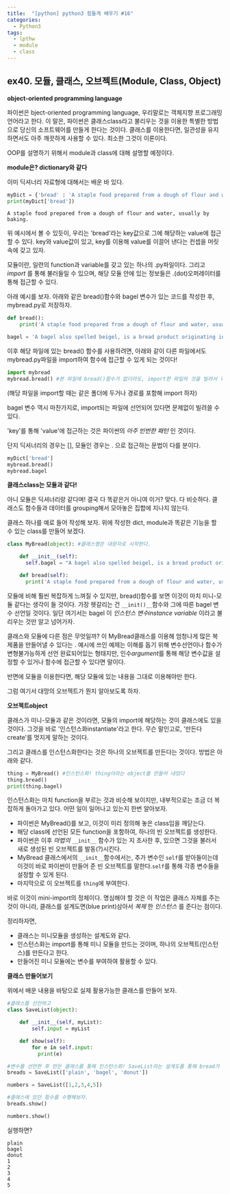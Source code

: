 ```yaml
---
title:  "[python] python3 힘들게 배우기 #16"
categories:
  - Python3
tags:
  - lpthw
  - module
  - class
---
```



## ex40. 모듈, 클래스, 오브젝트(Module, Class, Object)

**object-oriented programming language**

파이썬은 bject-oriented programming language, 우리말로는 객체지향 프로그래밍 언어라고 한다. 이 말은, 파이썬은 클래스class라고 불리우는 것을 이용한 특별한 방법으로 당신의 소프트웨어를 만들게 한다는 것이다. 클래스를 이용한다면, 일관성을 유지하면서도 아주 깨끗하게 사용할 수 있다. 최소한 그것이 이론이다.

OOP를 설명하기 위해서 module과 class에 대해 설명할 예정이다.

**module은? dictionary와 같다**

이미 딕셔너리 자료형에 대해서는 배운 바 있다.

```python
myDict = {'bread' : 'A staple food prepared from a dough of flour and water, usually by baking.'}
print(myDict['bread'])
```
```
A staple food prepared from a dough of flour and water, usually by baking.
```


위 예시에서 볼 수 있듯이, 우리는 'bread'라는 key값으로 그에 해당하는 value에 접근할 수 있다. key와 value값이 있고, key를 이용해 value를 이끌어 낸다는 컨셉을 머릿속에 갖고 있자.

모듈이란, 일련의 function과 variable를 갖고 있는 하나의  .py파일이다. 그리고 *import* 를 통해 불러들일 수 있으며, 해당 모듈 안에 있는 정보들은 .(dot)오퍼레이터를 통해 접근할 수 있다.

아래 예시를 보자. 아래와 같은 bread()함수와 bagel 변수가 있는 코드를 작성한 후, mybread.py로 저장하자.

```python
def bread():
    print('A staple food prepared from a dough of flour and water, usually by baking.')

bagel = 'A bagel also spelled beigel, is a bread product originating in the Jewish communities of Poland.'
```

이후 해당 파일에 있는 bread() 함수를 사용하려면, 아래와 같이 다른 파일에서도 mybread.py파일을 import하여 함수에 접근할 수 있게 되는 것이다!

```python
import mybread
mybread.bread() #본 파일에 bread()함수가 없더라도, import한 파일의 것을 빌려서 이용가능!
```

(해당 파일을 import할 때는 같은 폴더에 두거나 경로를 포함해 import 하자)

bagel 변수 역시 마찬가지로, import되는 파일에 선언되어 있다면 문제없이 빌려쓸 수 있다.


'key'를 통해 'value'에 접근하는 것은 파이썬의 *아주 빈번한 패턴* 인 것이다.

단지 딕셔너리의 경우는 [], 모듈인 경우는 . 으로 접근하는 문법이 다를 분이다.

```python
myDict['bread']
mybread.bread()
mybread.bagel
````


**클래스class는 모듈과 같다!**

아니 모듈은 딕셔너리랑 같다며! 결국 다 똑같은거 아니여 이거?
맞다. 다 비슷하다. 클래스도 함수들과 데이터를 grouping해서 모아놓은 집합에 지나지 않는다.

클래스 하나를 예로 들어 작성해 보자. 위에 작성한 dict, module과 똑같은 기능을 할 수 있는 class를 만들어 보겠다.

```python
class MyBread(object): #클래스명은 대문자로 시작한다.

    def __init__(self):
      self.bagel = "A bagel also spelled beigel, is a bread product originating in the Jewish communities of Poland."

    def bread(self):
      print('A staple food prepared from a dough of flour and water, usually by baking.')
```

모듈에 비해 훨씬 복잡하게 느껴질 수 있지만, bread()함수를 보면 이것이 마치 미니-모듈 같다는 생각이 들 것이다. 가장 헷갈리는 건 `__init()__`함수와 그에 따른 bagel 변수 선언일 것이다. 일단 여기서는 bagel 이 *인스턴스 변수instance variable* 이라고 불리우는 것만 알고 넘어가자.

클래스와 모듈에 다른 점은 무엇일까? 이 MyBread클래스를 이용해 엄청나게 많은 복제품을 만들어낼 수 있다는 . 예시에 쓰인 예제는 이해를 돕기 위해 변수선언이나 함수가 변형불가능하게 선언 완료되어있는 형태지만, 인수*argument*를 통해 해당 변수값을 설정할 수 있거나 함수에 접근할 수 있다면 말이다.

반면에 모듈을 이용한다면, 해당 모듈에 있는 내용을 그대로 이용해야만 한다.

그럼 여기서 대망의 오브젝트가 뭔지 알아보도록 하자.

**오브젝트object**

클래스가 미니-모듈과 같은 것이라면, 모듈의 import에 해당하는 것이 클래스에도 있을 것이다. 그것을 바로 '인스턴스화instantiate'라고 한다. 무슨 말인고로, '만든다create'를 멋지게 말하는 것이다.

그리고 클래스를 인스턴스화한다는 것은 하나의 오브젝트를 만든다는 것이다. 방법은 아래와 같다.

```Python
thing = MyBread() #인스턴스화! thing이라는 object를 만들어 내었다
thing.bread()
print(thing.bagel)
```

인스턴스화는 마치 function을 부르는 것과 비슷해 보이지만, 내부적으로는 조금 더 복잡하게 돌아가고 있다. 어떤 일이 일어나고 있는지 한번 알아보자.

- 파이썬은 MyBread()를 보고, 이것이 미리 정의해 놓은 class임을 깨닫는다.
- 해당 class에 선언된 모든 function을 포함하여, 하나의 빈 오브젝트를 생성한다.
- 파이썬은 이후 *마법의* `__init__` 함수가 있는 지 조사한 후, 있으면 그것을 불러서 새로 생성된 빈 오브젝트를 발동(?)시킨다.
- MyBread 클래스에서의 `__init__`함수에서는, 추가 변수인 `self`를 받아들이는데 이것이 바로 파이썬이 만들어 준 빈 오브젝트를 말한다.`self`를 통해 각종 변수들을 설정할 수 있게 된다.
- 마지막으로 이 오브젝트를 `thing`에 부여한다.

바로 이것이 mini-import의 정체이다. 명심해야 할 것은 이 작업은 클래스 자체를 주는 것이 아니라, 클래스를 설계도면(blue print)삼아서 *복제* 한 *인스턴스* 를 준다는 점이다.

정리하자면,

- 클래스는 미니모듈을 생성하는 설계도와 같다.
- 인스턴스화는 import를 통해 미니 모듈을 만드는 것이며, 하나의 오브젝트(인스턴스)를 만든다고 한다.
- 만들어진 미니 모듈에는 변수를 부여하여 활용할 수 있다.


**클래스 만들어보기**

위에서 배운 내용을 바탕으로 실제 활용가능한 클래스를 만들어 보자.

```python
#클래스를 선언하고
class SaveList(object):

    def __init__(self, myList):
        self.input = myList

    def show(self):
        for e in self.input:
          print(e)

#변수를 선언한 후 만든 클래스를 통해 인스턴스화! SaveList라는 설계도를 통해 bread가 어떤 인스턴스인지 construct하는 것이다. 
breads = SaveList(['plain', 'bagel', 'donut'])

numbers = SaveList([1,2,3,4,5])

#클래스에 있던 함수를 수행해보자.
breads.show()

numbers.show()
```

실행하면?

```
plain
bagel
donut
1
2
3
4
5
```
